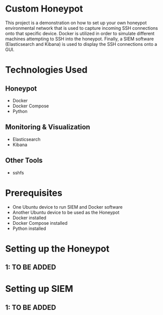 # Custom Honeypot 

This project is a demonstration on how to set up your own honeypot environmental network that is used to capture incoming SSH connections onto that specific device. Docker is utilized in order to simulate different machines attempting to SSH into the honeypot. Finally, a SIEM software (Elasticsearch and Kibana) is used to display the SSH connections onto a GUI.    

# Technologies Used

## Honeypot

- Docker
- Docker Compose 
- Python 

## Monitoring & Visualization

- Elasticsearch
- Kibana 

## Other Tools

- sshfs 

# Prerequisites 

- One Ubuntu device to run SIEM and Docker software 
- Another Ubuntu device to be used as the Honeypot   
- Docker installed
- Docker Compose installed 
- Python installed 

# Setting up the Honeypot 

## 1: TO BE ADDED 

# Setting up SIEM 

## 1: TO BE ADDED 